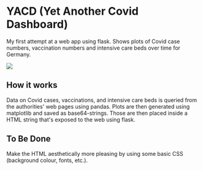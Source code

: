 # YACD (Yet Another Covid Dashboard)
My first attempt at a web app using flask. Shows plots of Covid case numbers, vaccination numbers and intensive care beds over time for Germany.

![](https://github.com/Ma-Fi-94/YACD/blob/main/screenshot.png)

## How it works
Data on Covid cases, vaccinations, and intensive care beds is queried from the authorities' web pages using pandas. Plots are then generated using matplotlib and saved as base64-strings. Those are then placed inside a HTML string that's exposed to the web using flask.

## To Be Done
Make the HTML aesthetically more pleasing by using some basic CSS (background colour, fonts, etc.).
